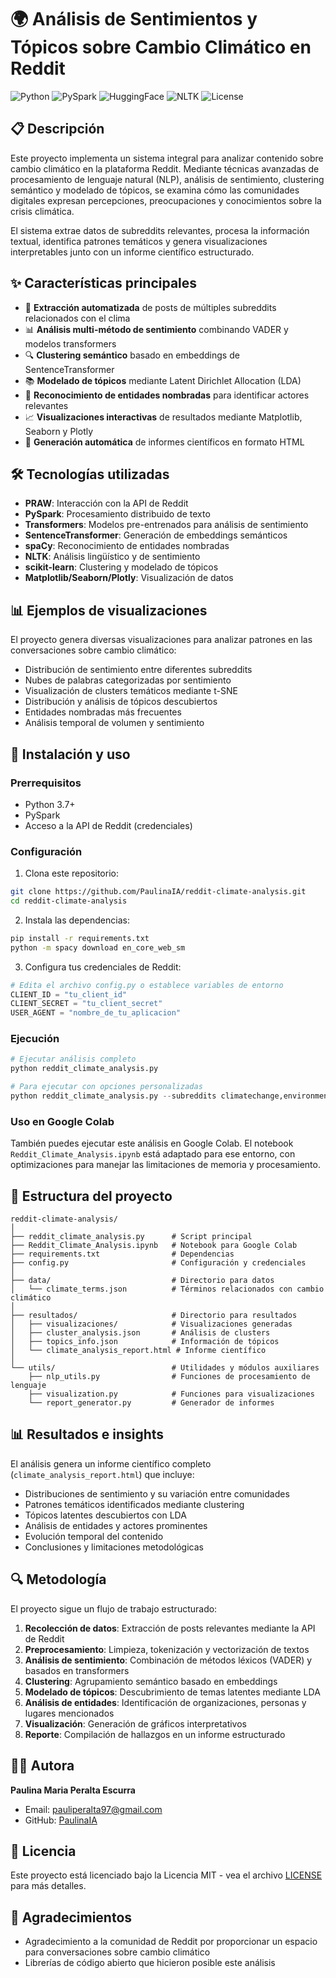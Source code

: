 # 🌍 Análisis de Sentimientos y Tópicos sobre Cambio Climático en Reddit

![Python](https://img.shields.io/badge/Python-3.7+-blue.svg)
![PySpark](https://img.shields.io/badge/PySpark-3.1+-orange.svg)
![HuggingFace](https://img.shields.io/badge/HuggingFace-Transformers-yellow.svg)
![NLTK](https://img.shields.io/badge/NLTK-3.6+-green.svg)
![License](https://img.shields.io/badge/License-MIT-purple.svg)

## 📋 Descripción

Este proyecto implementa un sistema integral para analizar contenido sobre cambio climático en la plataforma Reddit. Mediante técnicas avanzadas de procesamiento de lenguaje natural (NLP), análisis de sentimiento, clustering semántico y modelado de tópicos, se examina cómo las comunidades digitales expresan percepciones, preocupaciones y conocimientos sobre la crisis climática.

El sistema extrae datos de subreddits relevantes, procesa la información textual, identifica patrones temáticos y genera visualizaciones interpretables junto con un informe científico estructurado.

## ✨ Características principales

- 🤖 **Extracción automatizada** de posts de múltiples subreddits relacionados con el clima
- 📊 **Análisis multi-método de sentimiento** combinando VADER y modelos transformers
- 🔍 **Clustering semántico** basado en embeddings de SentenceTransformer
- 📚 **Modelado de tópicos** mediante Latent Dirichlet Allocation (LDA)
- 👥 **Reconocimiento de entidades nombradas** para identificar actores relevantes
- 📈 **Visualizaciones interactivas** de resultados mediante Matplotlib, Seaborn y Plotly
- 📑 **Generación automática** de informes científicos en formato HTML

## 🛠️ Tecnologías utilizadas

- **PRAW**: Interacción con la API de Reddit
- **PySpark**: Procesamiento distribuido de texto
- **Transformers**: Modelos pre-entrenados para análisis de sentimiento
- **SentenceTransformer**: Generación de embeddings semánticos
- **spaCy**: Reconocimiento de entidades nombradas
- **NLTK**: Análisis lingüístico y de sentimiento
- **scikit-learn**: Clustering y modelado de tópicos
- **Matplotlib/Seaborn/Plotly**: Visualización de datos

## 📊 Ejemplos de visualizaciones

El proyecto genera diversas visualizaciones para analizar patrones en las conversaciones sobre cambio climático:

- Distribución de sentimiento entre diferentes subreddits
- Nubes de palabras categorizadas por sentimiento
- Visualización de clusters temáticos mediante t-SNE
- Distribución y análisis de tópicos descubiertos
- Entidades nombradas más frecuentes
- Análisis temporal de volumen y sentimiento

## 🚀 Instalación y uso

### Prerrequisitos

- Python 3.7+
- PySpark
- Acceso a la API de Reddit (credenciales)

### Configuración

1. Clona este repositorio:
```bash
git clone https://github.com/PaulinaIA/reddit-climate-analysis.git
cd reddit-climate-analysis
```

2. Instala las dependencias:
```bash
pip install -r requirements.txt
python -m spacy download en_core_web_sm
```

3. Configura tus credenciales de Reddit:
```python
# Edita el archivo config.py o establece variables de entorno
CLIENT_ID = "tu_client_id"
CLIENT_SECRET = "tu_client_secret"
USER_AGENT = "nombre_de_tu_aplicacion"
```

### Ejecución

```python
# Ejecutar análisis completo
python reddit_climate_analysis.py

# Para ejecutar con opciones personalizadas
python reddit_climate_analysis.py --subreddits climatechange,environment --time_period 60 --post_limit 500
```

### Uso en Google Colab

También puedes ejecutar este análisis en Google Colab. El notebook `Reddit_Climate_Analysis.ipynb` está adaptado para ese entorno, con optimizaciones para manejar las limitaciones de memoria y procesamiento.

## 📁 Estructura del proyecto

```
reddit-climate-analysis/
│
├── reddit_climate_analysis.py      # Script principal
├── Reddit_Climate_Analysis.ipynb   # Notebook para Google Colab
├── requirements.txt                # Dependencias
├── config.py                       # Configuración y credenciales
│
├── data/                           # Directorio para datos
│   └── climate_terms.json          # Términos relacionados con cambio climático
│
├── resultados/                     # Directorio para resultados
│   ├── visualizaciones/            # Visualizaciones generadas
│   ├── cluster_analysis.json       # Análisis de clusters
│   ├── topics_info.json            # Información de tópicos
│   └── climate_analysis_report.html # Informe científico
│
└── utils/                          # Utilidades y módulos auxiliares
    ├── nlp_utils.py                # Funciones de procesamiento de lenguaje
    ├── visualization.py            # Funciones para visualizaciones
    └── report_generator.py         # Generador de informes
```

## 📊 Resultados e insights

El análisis genera un informe científico completo (`climate_analysis_report.html`) que incluye:

- Distribuciones de sentimiento y su variación entre comunidades
- Patrones temáticos identificados mediante clustering
- Tópicos latentes descubiertos con LDA
- Análisis de entidades y actores prominentes
- Evolución temporal del contenido
- Conclusiones y limitaciones metodológicas

## 🔍 Metodología

El proyecto sigue un flujo de trabajo estructurado:

1. **Recolección de datos**: Extracción de posts relevantes mediante la API de Reddit
2. **Preprocesamiento**: Limpieza, tokenización y vectorización de textos
3. **Análisis de sentimiento**: Combinación de métodos léxicos (VADER) y basados en transformers
4. **Clustering**: Agrupamiento semántico basado en embeddings
5. **Modelado de tópicos**: Descubrimiento de temas latentes mediante LDA
6. **Análisis de entidades**: Identificación de organizaciones, personas y lugares mencionados
7. **Visualización**: Generación de gráficos interpretativos
8. **Reporte**: Compilación de hallazgos en un informe estructurado

## 👩‍💻 Autora

**Paulina Maria Peralta Escurra**  
- Email: pauliperalta97@gmail.com
- GitHub: [PaulinaIA](https://github.com/PaulinaIA)

## 📄 Licencia

Este proyecto está licenciado bajo la Licencia MIT - vea el archivo [LICENSE](LICENSE) para más detalles.

## 🙏 Agradecimientos

- Agradecimiento a la comunidad de Reddit por proporcionar un espacio para conversaciones sobre cambio climático
- Librerías de código abierto que hicieron posible este análisis
